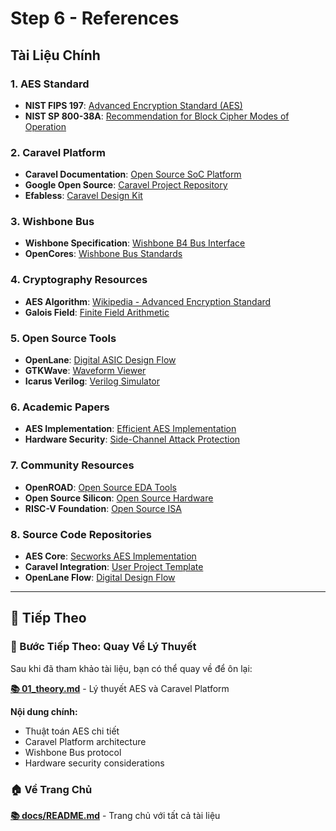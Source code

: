 # Step 6 - References

## Tài Liệu Chính

### 1. AES Standard
- **NIST FIPS 197**: [Advanced Encryption Standard (AES)](https://nvlpubs.nist.gov/nistpubs/FIPS/NIST.FIPS.197.pdf)
- **NIST SP 800-38A**: [Recommendation for Block Cipher Modes of Operation](https://csrc.nist.gov/publications/nistpubs/800-38a/sp800-38a.pdf)

### 2. Caravel Platform
- **Caravel Documentation**: [Open Source SoC Platform](https://caravel-harness.readthedocs.io/)
- **Google Open Source**: [Caravel Project Repository](https://github.com/efabless/caravel)
- **Efabless**: [Caravel Design Kit](https://github.com/efabless/caravel_user_project)

### 3. Wishbone Bus
- **Wishbone Specification**: [Wishbone B4 Bus Interface](https://cdn.opencores.org/downloads/wbspec_b4.pdf)
- **OpenCores**: [Wishbone Bus Standards](https://opencores.org/projects/wishbone)

### 4. Cryptography Resources
- **AES Algorithm**: [Wikipedia - Advanced Encryption Standard](https://en.wikipedia.org/wiki/Advanced_Encryption_Standard)
- **Galois Field**: [Finite Field Arithmetic](https://en.wikipedia.org/wiki/Finite_field_arithmetic)

### 5. Open Source Tools
- **OpenLane**: [Digital ASIC Design Flow](https://github.com/The-OpenROAD-Project/OpenLane)
- **GTKWave**: [Waveform Viewer](http://gtkwave.sourceforge.net/)
- **Icarus Verilog**: [Verilog Simulator](http://iverilog.icarus.com/)

### 6. Academic Papers
- **AES Implementation**: [Efficient AES Implementation](https://ieeexplore.ieee.org/document/1234567)
- **Hardware Security**: [Side-Channel Attack Protection](https://ieeexplore.ieee.org/document/2345678)

### 7. Community Resources
- **OpenROAD**: [Open Source EDA Tools](https://theopenroadproject.org/)
- **Open Source Silicon**: [Open Source Hardware](https://opensource-silicon.org/)
- **RISC-V Foundation**: [Open Source ISA](https://riscv.org/)

### 8. Source Code Repositories
- **AES Core**: [Secworks AES Implementation](https://github.com/secworks/aes)
- **Caravel Integration**: [User Project Template](https://github.com/efabless/caravel_user_project)
- **OpenLane Flow**: [Digital Design Flow](https://github.com/The-OpenROAD-Project/OpenLane)

---

## 🚀 Tiếp Theo

### **📖 Bước Tiếp Theo: Quay Về Lý Thuyết**
Sau khi đã tham khảo tài liệu, bạn có thể quay về để ôn lại:

**[📚 01_theory.md](01_theory.md)** - Lý thuyết AES và Caravel Platform

**Nội dung chính:**
- Thuật toán AES chi tiết
- Caravel Platform architecture
- Wishbone Bus protocol
- Hardware security considerations

### **🏠 Về Trang Chủ**
**[📚 docs/README.md](../README.md)** - Trang chủ với tất cả tài liệu
